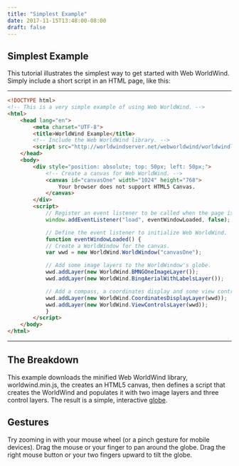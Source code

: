 ```yaml
---
title: "Simplest Example"
date: 2017-11-15T13:48:00-08:00
draft: false
---
```


## Simplest Example

This tutorial illustrates the simplest way to get started with Web WorldWind. Simply include a short script
in an HTML page, like this:

---

```html
<!DOCTYPE html>
<!-- This is a very simple example of using Web WorldWind. -->
<html>
    <head lang="en">
        <meta charset="UTF-8">
        <title>WorldWind Example</title>
        <!-- Include the Web WorldWind library. -->
        <script src="http://worldwindserver.net/webworldwind/worldwindlib.min.js" type="text/javascript"></script>
    </head>
    <body>
        <div style="position: absolute; top: 50px; left: 50px;">
            <!-- Create a canvas for Web WorldWind. -->
            <canvas id="canvasOne" width="1024" height="768">
                Your browser does not support HTML5 Canvas.
            </canvas>
        </div>
        <script>
            // Register an event listener to be called when the page is loaded.
            window.addEventListener("load", eventWindowLoaded, false);

            // Define the event listener to initialize Web WorldWind.
            function eventWindowLoaded() {
            // Create a WorldWindow for the canvas.
            var wwd = new WorldWind.WorldWindow("canvasOne");

            // Add some image layers to the WorldWindow's globe.
            wwd.addLayer(new WorldWind.BMNGOneImageLayer());
            wwd.addLayer(new WorldWind.BingAerialWithLabelsLayer());

            // Add a compass, a coordinates display and some view controls to the WorldWindow.wwd.addLayer(new WorldWind.CompassLayer());
            wwd.addLayer(new WorldWind.CoordinatesDisplayLayer(wwd));
            wwd.addLayer(new WorldWind.ViewControlsLayer(wwd));
            }
        </script>
    </body>
</html>
```
---

## The Breakdown

This example downloads the minified Web WorldWind library, worldwind.min.js, the creates an HTML5 canvas, then
defines a script that creates the WorldWind and populates it with two image layers and three control layers. The
result is a simple, interactive [globe](https://files.worldwind.arc.nasa.gov/artifactory/apps/web/examples/SimplestExample.html).

## Gestures

Try zooming in with your mouse wheel (or a pinch gesture for mobile devices). Drag the mouse or your finger to pan
around the globe. Drag the right mouse button or your two fingers upward to tilt the globe.
